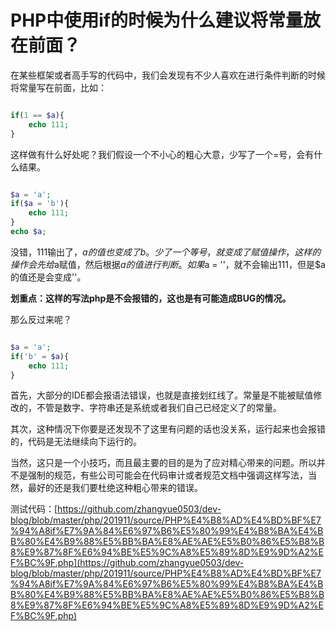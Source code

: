 # PHP中使用if的时候为什么建议将常量放在前面？

在某些框架或者高手写的代码中，我们会发现有不少人喜欢在进行条件判断的时候将常量写在前面，比如：

```php

if(1 == $a){
    echo 111;
}

```

这样做有什么好处呢？我们假设一个不小心的粗心大意，少写了一个=号，会有什么结果。

```php

$a = 'a';
if($a = 'b'){
    echo 111;
}
echo $a;

```

没错，111输出了，$a的值也变成了b。少了一个等号，就变成了赋值操作，这样的操作会先给$a赋值，然后根据$a的值进行判断。如果$a = ''，就不会输出111，但是$a的值还是会变成''。

**划重点：这样的写法php是不会报错的，这也是有可能造成BUG的情况。**

那么反过来呢？

```php

$a = 'a';
if('b' = $a){
    echo 111;
}

```

首先，大部分的IDE都会报语法错误，也就是直接划红线了。常量是不能被赋值修改的，不管是数字、字符串还是系统或者我们自己已经定义了的常量。

其次，这种情况下你要是还发现不了这里有问题的话也没关系，运行起来也会报错的，代码是无法继续向下运行的。

当然，这只是一个小技巧，而且最主要的目的是为了应对精心带来的问题。所以并不是强制的规范，有些公司可能会在代码审计或者规范文档中强调这样写法，当然，最好的还是我们要杜绝这种粗心带来的错误。

测试代码：[https://github.com/zhangyue0503/dev-blog/blob/master/php/201911/source/PHP%E4%B8%AD%E4%BD%BF%E7%94%A8if%E7%9A%84%E6%97%B6%E5%80%99%E4%B8%BA%E4%BB%80%E4%B9%88%E5%BB%BA%E8%AE%AE%E5%B0%86%E5%B8%B8%E9%87%8F%E6%94%BE%E5%9C%A8%E5%89%8D%E9%9D%A2%EF%BC%9F.php](https://github.com/zhangyue0503/dev-blog/blob/master/php/201911/source/PHP%E4%B8%AD%E4%BD%BF%E7%94%A8if%E7%9A%84%E6%97%B6%E5%80%99%E4%B8%BA%E4%BB%80%E4%B9%88%E5%BB%BA%E8%AE%AE%E5%B0%86%E5%B8%B8%E9%87%8F%E6%94%BE%E5%9C%A8%E5%89%8D%E9%9D%A2%EF%BC%9F.php)
